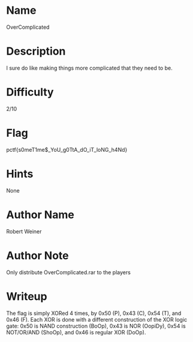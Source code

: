 # Name
OverComplicated

# Description
I sure do like making things more complicated that they need to be.

# Difficulty
2/10

# Flag
pctf{s0meT1me$\_YoU\_g0TtA\_dO\_iT\_loNG\_h4Nd}

# Hints
None

# Author Name
Robert Weiner

# Author Note
Only distribute OverComplicated.rar to the players

# Writeup
The flag is simply XORed 4 times, by 0x50 (P), 0x43 (C), 0x54 (T), and 0x46 (F). Each XOR is done with a different construction of the XOR logic gate: 0x50 is NAND construction (BoOp), 0x43 is NOR (OopiDy), 0x54 is NOT/OR/AND (ShoOp), and 0x46 is regular XOR (DoOp).
